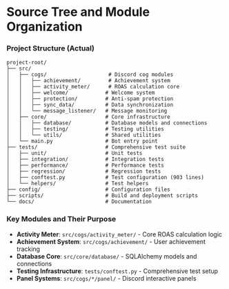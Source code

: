 # Source Tree and Module Organization

### Project Structure (Actual)

```text
project-root/
├── src/
│   ├── cogs/                    # Discord cog modules
│   │   ├── achievement/         # Achievement system
│   │   ├── activity_meter/      # ROAS calculation core
│   │   ├── welcome/            # Welcome system
│   │   ├── protection/         # Anti-spam protection
│   │   ├── sync_data/          # Data synchronization
│   │   └── message_listener/   # Message monitoring
│   ├── core/                   # Core infrastructure
│   │   ├── database/           # Database models and connections
│   │   ├── testing/            # Testing utilities
│   │   └── utils/              # Shared utilities
│   └── main.py                 # Bot entry point
├── tests/                      # Comprehensive test suite
│   ├── unit/                   # Unit tests
│   ├── integration/            # Integration tests
│   ├── performance/            # Performance tests
│   ├── regression/             # Regression tests
│   ├── conftest.py             # Test configuration (903 lines)
│   └── helpers/                # Test helpers
├── config/                     # Configuration files
├── scripts/                    # Build and deployment scripts
└── docs/                       # Documentation
```

### Key Modules and Their Purpose

- **Activity Meter**: `src/cogs/activity_meter/` - Core ROAS calculation logic
- **Achievement System**: `src/cogs/achievement/` - User achievement tracking
- **Database Core**: `src/core/database/` - SQLAlchemy models and connections
- **Testing Infrastructure**: `tests/conftest.py` - Comprehensive test setup
- **Panel Systems**: `src/cogs/*/panel/` - Discord interactive panels

